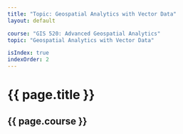 ```yaml
---
title: "Topic: Geospatial Analytics with Vector Data"
layout: default

course: "GIS 520: Advanced Geospatial Analytics"
topic: "Geospatial Analytics with Vector Data"

isIndex: true
indexOrder: 2
---
```


{{ page.title }}
====================

{{ page.course }}
---------------------